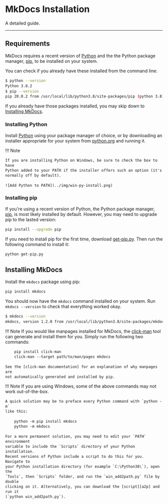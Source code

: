 # MkDocs Installation

A detailed guide.

---

## Requirements

MkDocs requires a recent version of [Python] and the the Python package manager, [pip], to be installed on your system. 

You can check if you already have these installed from the command line:

```bash
$ python --version
Python 3.8.2
$ pip --version
pip 20.0.2 from /usr/local/lib/python3.8/site-packages/pip (python 3.8)
```

If you already have those packages installed, you may skip down to [Installing MkDocs](#installing-mkdocs).

### Installing Python

Install [Python] using your package manager of choice, or by downloading an
installer appropriate for your system from [python.org] and running it.

!!! Note

    If you are installing Python on Windows, be sure to check the box to have
    Python added to your PATH if the installer offers such an option (it's
    normally off by default).

    ![Add Python to PATH](../img/win-py-install.png)

### Installing pip

If you're using a recent version of Python, the Python package manager, [pip],
is most likely installed by default. However, you may need to upgrade pip to the
lasted version:

```bash
pip install --upgrade pip
```

If you need to install pip for the first time, download [get-pip.py].
Then run the following command to install it:

```bash
python get-pip.py
```

## Installing MkDocs

Install the `mkdocs` package using pip:

```bash
pip install mkdocs
```

You should now have the `mkdocs` command installed on your system. Run `mkdocs
--version` to check that everything worked okay.

```bash
$ mkdocs --version
mkdocs, version 1.2.0 from /usr/local/lib/python3.8/site-packages/mkdocs (Python 3.8)
```

!!! Note
    If you would like manpages installed for MkDocs, the [click-man] tool can
    generate and install them for you. Simply run the following two commands:

        pip install click-man
        click-man --target path/to/man/pages mkdocs

    See the [click-man documentation] for an explanation of why manpages are
    not automatically generated and installed by pip.

!!! Note
    If you are using Windows, some of the above commands may not work
    out-of-the-box.

    A quick solution may be to preface every Python command with `python -m`
    like this:

        python -m pip install mkdocs
        python -m mkdocs

    For a more permanent solution, you may need to edit your `PATH` environment
    variable to include the `Scripts` directory of your Python installation.
    Recent versions of Python include a script to do this for you. Navigate to
    your Python installation directory (for example `C:\Python38\`), open the
    `Tools`, then `Scripts` folder, and run the `win_add2path.py` file by double
    clicking on it. Alternatively, you can download the [script][a2p] and run it
    (`python win_add2path.py`).

[Python]: https://www.python.org/
[python.org]: https://www.python.org/downloads/
[pip]: https://pip.readthedocs.io/en/stable/installing/
[get-pip.py]: https://bootstrap.pypa.io/get-pip.py
[click-man]: https://github.com/click-contrib/click-man
[click-man documentation]: https://github.com/click-contrib/click-man#automatic-man-page-installation-with-setuptools-and-pip
[a2p]: https://github.com/python/cpython/blob/master/Tools/scripts/win_add2path.py
